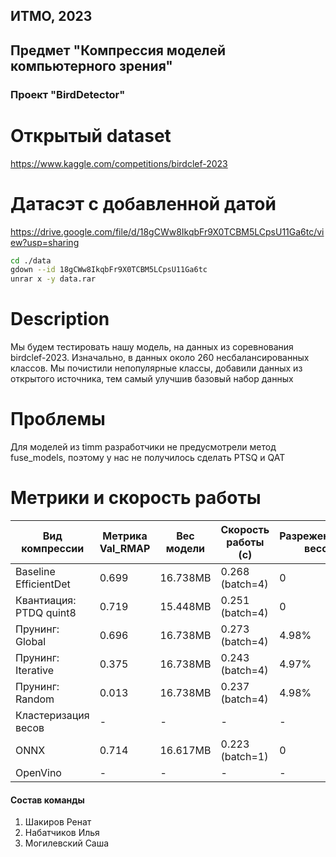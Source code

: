 ## ИТМО, 2023
## Предмет "Компрессия моделей компьютерного зрения"

### Проект "BirdDetector"


# Открытый dataset
https://www.kaggle.com/competitions/birdclef-2023


# Датасэт с добавленной датой 
https://drive.google.com/file/d/18gCWw8IkqbFr9X0TCBM5LCpsU11Ga6tc/view?usp=sharing

```bash
cd ./data
gdown --id 18gCWw8IkqbFr9X0TCBM5LCpsU11Ga6tc
unrar x -y data.rar

```

# Description  
Мы будем тестировать нашу модель, на данных из соревнования birdclef-2023. Изначально, в данных около 260 несбалансированных классов.
Мы почистили непопулярные классы, добавили данных из открытого источника, тем самый улучшив базовый набор данных

# Проблемы
Для моделей из timm разработчики не предусмотрели метод fuse_models, поэтому у нас не получилось сделать PTSQ и QAT

# Метрики и скорость работы
| Вид компрессии          | Метрика Val_RMAP  | Вес модели | Скорость работы (с)| Разреженность весов | 
|-------------------------|-------------------|------------|--------------------|---------------------|
| Baseline EfficientDet   |     0.699         | 16.738MB   |  0.268 (batch=4)   | 0                   | 
| Квантиация: PTDQ quint8 |     0.719         | 15.448MB   |  0.251 (batch=4)   | 0                   |
| Прунинг: Global         |     0.696         | 16.738MB   |  0.273 (batch=4)   | 4.98%               |
| Прунинг: Iterative      |     0.375         | 16.738MB   |  0.243 (batch=4)   | 4.97%               |
| Прунинг: Random         |     0.013         | 16.738MB   |  0.237 (batch=4)   | 4.98%               |
| Кластеризация весов     |     -             | -          |  -                 | -                   |
| ONNX                    |     0.714         | 16.617MB   |  0.223 (batch=1)   | 0                   |
| OpenVino                |     -             | -          |  -                 | -                   |



#### Состав команды
1. Шакиров Ренат
2. Набатчиков Илья
3. Могилевский Саша

